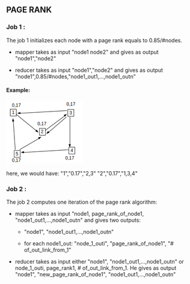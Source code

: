 ## PAGE RANK

### Job 1 :

The job 1 initializes each node with a page rank equals to 0.85/#nodes.

- mapper takes as input "node1 node2" and gives as output "node1","node2"

- reducer takes as input "node1","node2" and gives as output 
"node1",0.85/#nodes,"node1_out1,...,node1_outn"

#### Example:

![alt text](https://github.com/louisv123/Hadoop_Project/blob/master/Project_5/Picture/Capture1.png?raw=true)

here, we would have:
"1","0.17","2,3"
"2","0.17","1,3,4"

### Job 2 :

The job 2 computes one iteration of the page rank algorithm:

- mapper takes as input "node1, page_rank_of_node1, "node1_out1,...,node1_outn" and gives two outputs:

	- "node1", "node1_out1,...,node1_outn" 
  
  - for each node1_out:
      "node_1_outi", "page_rank_of_node1", "# of_out_link_from_1"
      
 - reducer takes as input either  "node1", "node1_out1,...,node1_outn"  or node_1_outi, page_rank1, # of_out_link_from_1.
   He gives as output "node1", "new_page_rank_of_node1", "node1_out1,...,node1_outn" 
   
